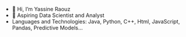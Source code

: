 - 👋 Hi, I’m Yassine Raouz
- 👀 Aspiring Data Scientist and Analyst
- Languages and Technologies: Java, Python, C++, Html, JavaScript, Pandas, Predictive Models...


